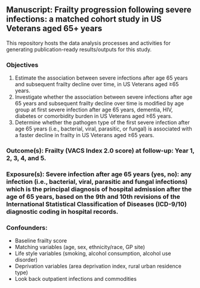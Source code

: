 
## Manuscript: Frailty progression following severe infections: a matched cohort study in US Veterans aged 65+ years

This repository hosts the data analysis processes and activities for generating publication-ready results/outputs for this study.

### Objectives

  1.	Estimate the association between severe infections after age 65 years and subsequent frailty decline over time, in US Veterans aged ≥65 years.
  2.	Investigate whether the association between severe infections after age 65 years and subsequent frailty decline over time is modified by age group at first severe infection after age 65 years, dementia, HIV, diabetes or comorbidity burden in US Veterans aged ≥65 years.
  3.	Determine whether the pathogen type of the first severe infection after age 65 years (i.e., bacterial, viral, parasitic, or fungal) is associated with a faster decline in frailty in US Veterans aged ≥65 years. 

### Outcome(s): Frailty (VACS Index 2.0 score) at follow-up: Year 1, 2, 3, 4, and 5.

### Exposure(s): Severe infection after age 65 years (yes, no): any infection (i.e., bacterial, viral, parasitic and fungal infections) which is the principal diagnosis of hospital admission after the age of 65 years, based on the 9th and 10th revisions of the International Statistical Classification of Diseases (ICD-9/10) diagnostic coding in hospital records.

### Confounders: 

  - Baseline frailty score 
  - Matching variables (age, sex, ethnicity/race, GP site)
  - Life style variables (smoking, alcohol consumption, alcohol use disorder)
  - Deprivation variables (area deprivation index, rural urban residence type)
  - Look back outpatient infections and commodities
  


